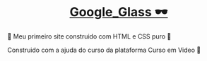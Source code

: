 <h1 align="center">
  <a href="https://renanlucenadeveloper.github.io/Google-Glass/index.html">Google_Glass 🕶</a>
</h1>

<p>🚀 Meu primeiro site construido com HTML e CSS puro 🚀</p>
<p>Construido com a ajuda do curso da plataforma Curso em Video 🖖</p>
